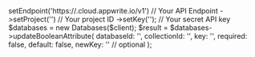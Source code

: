 <?php

use Appwrite\Client;
use Appwrite\Services\Databases;

$client = (new Client())
    ->setEndpoint('https://<REGION>.cloud.appwrite.io/v1') // Your API Endpoint
    ->setProject('<YOUR_PROJECT_ID>') // Your project ID
    ->setKey('<YOUR_API_KEY>'); // Your secret API key

$databases = new Databases($client);

$result = $databases->updateBooleanAttribute(
    databaseId: '<DATABASE_ID>',
    collectionId: '<COLLECTION_ID>',
    key: '',
    required: false,
    default: false,
    newKey: '' // optional
);